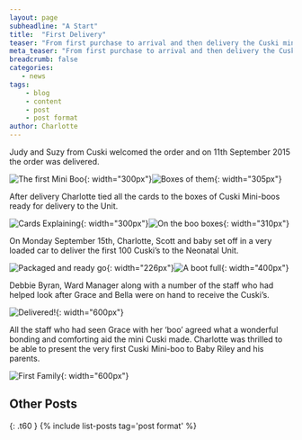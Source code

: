 ```yaml
---
layout: page
subheadline: "A Start"
title:  "First Delivery"
teaser: "From first purchase to arrival and then delivery the Cuski mini boos are here!"
meta_teaser: "From first purchase to arrival and then delivery the Cuski mini boos are here!"
breadcrumb: false
categories:
   - news
tags:
    - blog
    - content
    - post
    - post format
author: Charlotte
---
```

Judy and Suzy from Cuski welcomed the order and on 11th September 2015 the order was delivered.

![The first Mini Boo](/images/mini_boo.png){: width="300px"}![Boxes of them](/images/boxes_of_boos.png){: width="305px"}    

After delivery Charlotte tied all the cards to the boxes of Cuski Mini-boos ready for delivery to the Unit.
    
![Cards Explaining](/images/cards_1.png){: width="300px"}![On the boo boxes](/images/cards_2.png){: width="310px"} 

On Monday September 15th, Charlotte, Scott and baby set off in a very loaded car to deliver the first 100 Cuski’s to the Neonatal Unit.

![Packaged and ready go](/images/packed_1.png){: width="226px"}![A boot full](/images/packed_2.png){: width="400px"} 
    
Debbie Byran, Ward Manager along with a number of the staff who had helped look after Grace and Bella were on hand to receive the Cuski’s.

![Delivered!](/images/delivered.png){: width="600px"}
 
All the staff who had seen Grace with her ‘boo’ agreed what a wonderful bonding and comforting aid the mini Cuski made.
Charlotte was thrilled to be able to present the very first Cuski Mini-boo to Baby Riley and his parents.
 
![First Family](/images/first_mum.png){: width="600px"}

## Other Posts
{: .t60 }
{% include list-posts tag='post format' %}